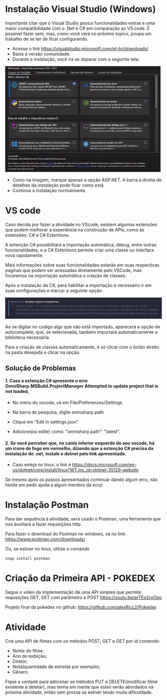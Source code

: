 # Instalação Visual Studio (Windows)
Importante citar que o Visual Studio possui funcionalidades extras e uma maior compatibilidade com o .Net e C# em comparação ao VS code.
É possível fazer sem, mas, como você verá no próximo topico, poupa um trabalho de se ter de ficar configurando.

- Acesse o link https://visualstudio.microsoft.com/pt-br/downloads/
- Baixe a versão comunidade.
- Durante a instalação, você irá se deparar com a seguinte tela:

<img src="./imagens/tela_atividade3.png" alt="tela" width="500"/>

- Como na imagem, marque apenas a opção ASP.NET. A barra a direita de detalhes da instalação pode ficar como está.
- Continue a instalação normalmente.

# VS code
Caso decida por fazer a atividade no VScode, existem algumas extensões que podem melhorar a experiência na construção de APIs, como as extensões: C# e C# Extentions.

A extenção C# possibilitará a importação automática, debug, entre outras funcionalidades, e a C# Extentions permite criar uma classe ou interface nova rapidamente.

Mais informações sobre suas funcionalidades estarão em suas respectivas paginas que podem ser acessadas diretamente pelo VSCode, mas focaremos na importação automática e criação de classes.

Após a instalação da C#, para habilitar a importação é necessário ir em suas configurações e marcar a seguinte opção: 

![image](./imagens/opcao_atividade3.png)

Ao se digitar no codigo algo que não está importado, aparecerá a opção de autocomplete, que, se selecionada, também importará automaticamente a biblioteca necessária.

Para a criação de classes automaticamente, é só clicar com o botão direito na pasta desejada e clicar na opção.


## Solução de Problemas
#### 1. Caso a extenção C# apresente o erro **OmniSharp.MSBuild.ProjectManager Attempted to update project that is not loaded**,

- No menu do vscode, vá em File/Preferences/Settings.

- Na barra de pesquisa, digite omnisharp.path

- Clique em "Edit in settings.json"

- Adicione(ou edite) como: "omnisharp.path": "latest".

#### 2. Se você perceber que, no canto inferior esquerdo do seu vscode, há um icone de fogo em vermelho, dizendo que a extenção C# precisa da instalação do .net, instale o dotnet pelo link apresentado.

- Caso esteja no linux, o link é  https://docs.microsoft.com/en-us/dotnet/core/install/linux?WT.mc_id=dotnet-35129-website 

Se mesmo após os passos apresentados continuar dando algum erro, não hesite em pedir ajuda a algum membro da eccjr.

# Instalação Postman

Para dar sequência à atividade, será usado o Postman, uma ferramenta que nos auxiliará a fazer requisições http.

Para fazer o download do Postman no windows, vá no link: https://www.postman.com/downloads/ 

Ou, se estiver no linux, utilize o comando

```
snap install postman
```

# Criação da Primeira API - POKEDEX
Segue o vídeo da implementação de uma API simples que permite requisições GET, GET com parâmetro e POST
https://youtu.be/arTEq2rxOqo

Projeto final da pokedex no github:
https://github.com/alexRicc2/Pokedex

# Atividade
Crie uma API de filmes com os métodos POST, GET e GET por id contendo:
- Nome do filme;
- Ano de exibição;
- Diretor;
- Nota(quantidade de estrelas por exemplo);
- Gênero.

Fique a vontade para adicionar os métodos PUT e DELETE(modificar filme existente e deletar), mas tenha em mente que estes serão abordados na próxima atividade, então sem pressa se estiver tendo muita dificuldade.